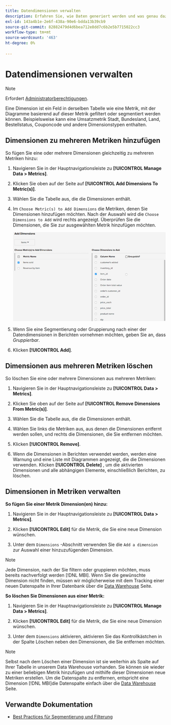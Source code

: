 ```yaml
---
title: Datendimensionen verwalten
description: Erfahren Sie, wie Daten generiert werden und was genau dazu führt, dass eine neue Zeile in einen der Core Commerce-Anwendungen eingefügt wird, wie Aktionen wie Kauf getätigt werden oder ein Konto erstellt wird, das in die Commerce-Datenbank aufgenommen wird.
exl-id: 143a4b1e-2e6f-438a-90e6-bdda13b39cb9
source-git-commit: 82882479d4d6bea712e8dd7c6b2e5b7715022cc3
workflow-type: tm+mt
source-wordcount: '463'
ht-degree: 0%

---
```


# Datendimensionen verwalten

>[!NOTE]
>
>Erfordert [Administratorberechtigungen](../../administrator/user-management/user-management.md).

Eine Dimension ist ein Feld in derselben Tabelle wie eine Metrik, mit der Diagramme basierend auf dieser Metrik gefiltert oder segmentiert werden können. Beispielsweise kann eine Umsatzmetrik Stadt, Bundesland, Land, Bestellstatus, Couponcode und andere Dimensionstypen enthalten.

## Dimensionen zu mehreren Metriken hinzufügen

So fügen Sie eine oder mehrere Dimensionen gleichzeitig zu mehreren Metriken hinzu:

1. Navigieren Sie in der Hauptnavigationsleiste zu **[!UICONTROL Manage Data > Metrics]**.

1. Klicken Sie oben auf der Seite auf **[!UICONTROL Add Dimensions To Metric(s)]**.

1. Wählen Sie die Tabelle aus, die die Dimensionen enthält.

1. Im `Choose Metric(s) to Add Dimensions` die Metriken, denen Sie Dimensionen hinzufügen möchten. Nach der Auswahl wird die `Choose Dimensions to Add` wird rechts angezeigt. Überprüfen Sie die Dimensionen, die Sie zur ausgewählten Metrik hinzufügen möchten.

   ![](../../assets/Add_Dimensions.png)

1. Wenn Sie eine Segmentierung oder Gruppierung nach einer der Datendimensionen in Berichten vornehmen möchten, geben Sie an, dass _Gruppierbar_.

1. Klicken **[!UICONTROL Add]**.

## Dimensionen aus mehreren Metriken löschen

So löschen Sie eine oder mehrere Dimensionen aus mehreren Metriken:

1. Navigieren Sie in der Hauptnavigationsleiste zu **[!UICONTROL Data > Metrics]**.

1. Klicken Sie oben auf der Seite auf **[!UICONTROL Remove Dimensions From Metric(s)]**.

1. Wählen Sie die Tabelle aus, die die Dimensionen enthält.

1. Wählen Sie links die Metriken aus, aus denen die Dimensionen entfernt werden sollen, und rechts die Dimensionen, die Sie entfernen möchten.

1. Klicken **[!UICONTROL Remove]**.

1. Wenn die Dimensionen in Berichten verwendet werden, werden eine Warnung und eine Liste mit Diagrammen angezeigt, die die Dimensionen verwenden. Klicken **[!UICONTROL Delete]** , um die aktivierten Dimensionen und alle abhängigen Elemente, einschließlich Berichten, zu löschen.

## Dimensionen in Metriken verwalten

**So fügen Sie einer Metrik Dimension(en) hinzu:**

1. Navigieren Sie in der Hauptnavigationsleiste zu **[!UICONTROL Data > Metrics]**.

1. Klicken **[!UICONTROL Edit]** für die Metrik, die Sie eine neue Dimension wünschen.

1. Unter dem `Dimensions` -Abschnitt verwenden Sie die `Add a dimension` zur Auswahl einer hinzuzufügenden Dimension.

>[!NOTE]
>
>Jede Dimension, nach der Sie filtern oder gruppieren möchten, muss bereits nachverfolgt werden [!DNL MBI]. Wenn Sie die gewünschte Dimension nicht finden, müssen wir möglicherweise mit dem Tracking einer neuen Datenspalte in Ihrer Datenbank über die [Data Warehouse](../data-warehouse-mgr/tour-dwm.md) Seite.


**So löschen Sie Dimensionen aus einer Metrik:**

1. Navigieren Sie in der Hauptnavigationsleiste zu **[!UICONTROL Manage Data > Metrics]**.

1. Klicken **[!UICONTROL Edit]** für die Metrik, die Sie eine neue Dimension wünschen.

1. Unter dem `Dimensions` aktivieren, aktivieren Sie das Kontrollkästchen in der Spalte Löschen neben den Dimensionen, die Sie entfernen möchten.

>[!NOTE]
>
>Selbst nach dem Löschen einer Dimension ist sie weiterhin als Spalte auf Ihrer Tabelle in unserem Data Warehouse vorhanden. Sie können sie wieder zu einer beliebigen Metrik hinzufügen und mithilfe dieser Dimensionen neue Metriken erstellen. Um die Datenspalte zu entfernen, entspricht eine Dimension [!DNL MBI]die Datenspalte einfach über die [Data Warehouse](../data-warehouse-mgr/tour-dwm.md) Seite.

## Verwandte Dokumentation

* [Best Practices für Segmentierung und Filterung](../../best-practices/segment-filter.md)
